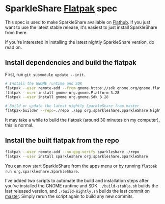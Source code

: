 # SparkleShare [Flatpak](http://flatpak.org/) spec

This spec is used to make SparkleShare available on [Flathub](https://flathub.org/apps/details/org.sparkleshare.SparkleShare). If you just want to use the latest stable release, it's easiest to just install SparkleShare from there.

If you're interested in installing the latest nightly SparkleShare version, do read on.


## Install dependencies and build the flatpak

First, run `git submodule update --init`.


```bash
# Install the GNOME runtime and SDK
flatpak --user remote-add --from gnome https://sdk.gnome.org/gnome.flatpakrepo
flatpak --user install gnome org.gnome.Platform 3.28
flatpak --user install gnome org.gnome.Sdk 3.28

# Build or update the latest nightly SparkleShare from master
flatpak-builder --repo=./repo ./app org.sparkleshare.SparkleShare.Nightly.yml
```

It may take a while to build the flatpak (around 30 minutes on my computer), this is normal.


## Install the built flatpak from the repo

```bash
flatpak --user remote-add --no-gpg-verify sparkleshare ./repo
flatpak --user install sparkleshare org.sparkleshare.SparkleShare
```

You can now start SparkleShare from the apps menu or by running `flatpak run org.sparkleshare.SparkleShare`.

I've added two scripts to automate the build and installation steps after you've installed the GNOME runtime and SDK. `./build-stable.sh` builds the last released version, and `./build-nightly.sh` builds the last commit on [master](https://www.github.com/hbons/SparkleShare/tree/master). Simply rerun the script again to build any new commits.

